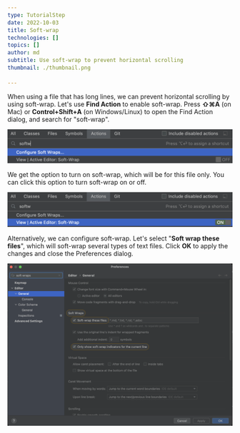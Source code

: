 ```yaml
---
type: TutorialStep
date: 2022-10-03
title: Soft-wrap
technologies: []
topics: []
author: md
subtitle: Use soft-wrap to prevent horizontal scrolling
thumbnail: ./thumbnail.png

---
```


When using a file that has long lines, we can prevent horizontal scrolling by using soft-wrap. Let's use **Find Action** to enable soft-wrap. Press **⇧⌘A** (on Mac) or **Control+Shift+A** (on Windows/Linux) to open the Find Action dialog, and search for "soft-wrap".

![Find action soft-wrap](find-action-softwrap.png)

We get the option to turn on soft-wrap, which will be for this file only. You can click this option to turn soft-wrap on or off. 

![Find action soft-wrap on](find-action-softwrap-on.png)

Alternatively, we can configure soft-wrap. Let's select "**Soft wrap these files**", which will soft-wrap several types of text files. Click **OK** to apply the changes and close the Preferences dialog.

![Configure soft-wrap](config-softwrap.png)

